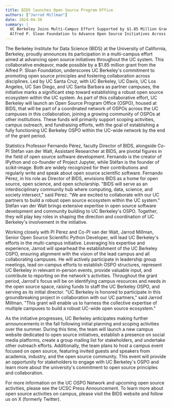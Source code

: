 ```yaml
---
title: BIDS launches Open Source Program Office
authors: ["Jarrod Millman"]
date: 2024-04-30
summary: |
  UC Berkeley Joins Multi-Campus Effort Supported by $1.85 Million Grant from
  Alfred P. Sloan Foundation to Advance Open Source Initiatives Across UC System
---
```


The Berkeley Institute for Data Science (BIDS) at the University of California,
Berkeley, proudly announces its participation in a multi-campus effort aimed at
advancing open source initiatives throughout the UC system. This collaborative
endeavor, made possible by a $1.85 million grant from the Alfred P. Sloan
Foundation, underscores UC Berkeley's commitment to promoting open source
principles and fostering collaboration across disciplines. Led by UC Santa
Cruz, with UC Berkeley, UC Davis, UC Los Angeles, UC San Diego, and UC Santa
Barbara as partner campuses, the initiative marks a significant step toward
establishing a robust open source ecosystem within the UC system. As part of
this collaborative effort, UC Berkeley will launch an Open Source Program
Office (OSPO), housed at BIDS, that will be part of a coordinated network of
OSPOs across the UC campuses in this collaboration, joining a growing community
of OSPOs at other institutions. These funds will primarily support scoping
activities, campus outreach, and fundraising efforts, with the goal of
establishing a fully functioning UC Berkeley OSPO within the UC-wide network by
the end of the grant period.

Statistics Professor Fernando Pérez, faculty Director of BIDS, alongside Co-PI
Stéfan van der Walt, Assistant Researcher at BIDS, are pivotal figures in the
field of open source software development. Fernando is the creator of IPython
and co-founder of Project Jupyter, while Stéfan is the founder of scikit-image.
Both are widely recognized for their contributions and regularly write and
speak about open source scientific software. Fernando Pérez, in his role as
Director of BIDS, envisions BIDS as a home for open source, open science, and
open scholarship. "BIDS will serve as an interdisciplinary community hub where
computing, data, science, and society intersect," said Pérez. "We are excited
to collaborate with our UC partners to build a robust open source ecosystem
within the UC system." Stéfan van der Walt brings extensive expertise in open
source software development and community building to UC Berkeley's OSPO.
Together, they will play key roles in shaping the direction and coordination of
UC Berkeley's involvement in the initiative.

Working closely with PI Pérez and Co-PI van der Walt, Jarrod Millman, Senior
Open Source Scientific Python Developer, will lead UC Berkeley's efforts in the
multi-campus initiative. Leveraging his expertise and experience, Jarrod will
spearhead the establishment of the UC Berkeley OSPO, ensuring alignment with
the vision of the lead campus and all collaborating campuses. He will actively
participate in leadership group meetings, lead on-campus efforts to establish
OSPO structures, represent UC Berkeley in relevant in-person events, provide
valuable input, and contribute to reporting on the network's activities.
Throughout the grant period, Jarrod's focus will be on identifying campus
resources and needs in the open source space, raising funds to staff the UC
Berkeley OSPO, and serving as its initial director. "UC Berkeley is honored to
participate in this groundbreaking project in collaboration with our UC
partners," said Jarrod Millman. "This grant will enable us to harness the
collective expertise of multiple campuses to build a robust UC-wide open source
ecosystem."

As the initiative progresses, UC Berkeley anticipates making further
announcements in the fall following initial planning and scoping activities
over the summer. During this time, the team will launch a new campus website
dedicated to open source initiatives, establish a presence on social media
platforms, create a group mailing list for stakeholders, and undertake other
outreach efforts. Additionally, the team plans to host a campus event focused
on open source, featuring invited guests and speakers from academia, industry,
and the open source community. This event will provide an opportunity for
stakeholders to engage with UC Berkeley's OSPO and learn more about the
university's commitment to open source principles and collaboration.

For more information on the UC OSPO Network and upcoming open source
activities, please see the UCSC Press Announcement. To learn more about open
source activities on campus, please visit the BIDS website and follow us on X
(formerly Twitter).
